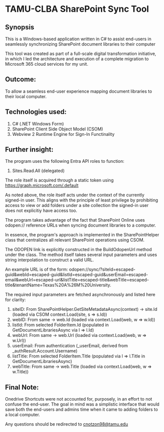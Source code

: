 # TAMU-CLBA SharePoint Sync Tool

## Synopsis
This is a Windows-based application written in C# to assist end-users in seamlessly synchronizing SharePoint document libraries to their computer

This tool was created as part of a full-scale digital transformation initiative, in which I led the architecture and execution of a complete migration to Microsoft 365 cloud services for my unit.

## Outcome:
To allow a seamless end-user experience mapping document libraries to their local computer.

## Technologies used:

1. C# (.NET Windows Form)
2. SharePoint Client Side Object Model (CSOM)
3. Webview 2 Runtime Engine for Sign-In Functinality

## Further insight:
The program uses the following Entra API roles to function:
1. Sites.Read.All (delegated)

The role itself is acquired through a static token using https://graph.microsoft.com/.default

As noted above, the role itself acts under the context of the currently signed-in user. 
This aligns with the principle of least privilege by prohibiting access to view or add folders under a site collection the signed-in user does not explicitiy have access too.

The program takes advantage of the fact that SharePoint Online uses odopen:// reference URLs when syncing document libraries to a computer.

In essence, the program's approach is implemented in the SharePointHelper class that centralizes all relevant SharePoint operations using CSOM. 

The ODOPEN link is explicitly constructed in the BuildOdopenUrl method under the class. The method itself takes several input parameters and uses string interpolation to construct a valid URL.

An example URL is of the form: odopen://sync/?siteId=escaped-guid&webId=escaped-guid&listId=escaped-guid&userEmail=escaped-email&webUrl=escaped-url&listTitle=escaped-title&webTitle=escaped-title&tenantName=Texas%20A%26M%20University.

The required input parameters are fetched asynchronously and listed here for clarity: 

1. siteID: From SharePointHelper.GetSiteMetadataAsync(context) -> site.Id (loaded via CSOM context.Load(site, s => s.Id))
2. webID: From same -> web.Id (loaded via context.Load(web, w => w.Id))
3. listId: From selected FolderItem.Id (populated in GetDocumentLibrariesAsync via l => l.Id)
4. webUrl: From same -> web.Url (loaded via context.Load(web, w => w.Url))
5. userEmail: From authentication (_userEmail, derived from _authResult.Account.Username)
6. listTitle: From selected FolderItem.Title (populated via l => l.Title in GetDocumentLibrariesAsync)
7. webTitle: From same -> web.Title (loaded via context.Load(web, w => w.Title))

## Final Note:

Onedrive Shortcuts were not accounted for, purposely, in an effort to not confuse the end-user. 
The goal in mind was a simplistic interface that would save both the end-users and admins time when it came to adding folders to a local computer.

Any questions should be redirected to cnotzon98@tamu.edu

